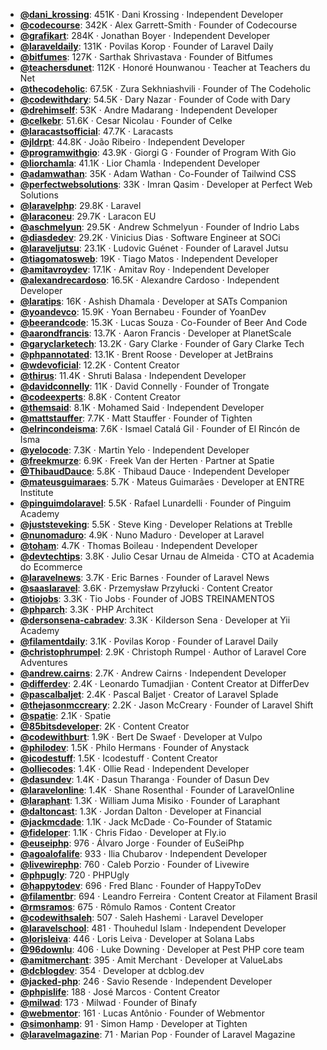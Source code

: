 - **[@dani_krossing](https://www.youtube.com/@dani_krossing)**: 451K ‧ Dani Krossing ‧ Independent Developer
- **[@codecourse](https://www.youtube.com/@codecourse)**: 342K ‧ Alex Garrett-Smith ‧ Founder of Codecourse
- **[@grafikart](https://www.youtube.com/@grafikart)**: 284K ‧ Jonathan Boyer ‧ Independent Developer
- **[@laraveldaily](https://www.youtube.com/@laraveldaily)**: 131K ‧ Povilas Korop ‧ Founder of Laravel Daily
- **[@bitfumes](https://www.youtube.com/@bitfumes)**: 127K ‧ Sarthak Shrivastava ‧ Founder of Bitfumes
- **[@teachersdunet](https://www.youtube.com/@teachersdunet)**: 112K ‧ Honoré Hounwanou ‧ Teacher at Teachers du Net
- **[@thecodeholic](https://www.youtube.com/@thecodeholic)**: 67.5K ‧ Zura Sekhniashvili ‧ Founder of The Codeholic
- **[@codewithdary](https://www.youtube.com/@codewithdary)**: 54.5K ‧ Dary Nazar ‧ Founder of Code with Dary
- **[@drehimself](https://www.youtube.com/@drehimself)**: 53K ‧ Andre Madarang ‧ Independent Developer
- **[@celkebr](https://www.youtube.com/@celkebr)**: 51.6K ‧ Cesar Nicolau ‧ Founder of Celke
- **[@laracastsofficial](https://www.youtube.com/@laracastsofficial)**: 47.7K ‧ Laracasts
- **[@jldrpt](https://www.youtube.com/@jldrpt)**: 44.8K ‧ João Ribeiro ‧ Independent Developer
- **[@programwithgio](https://www.youtube.com/@programwithgio)**: 43.9K ‧ Giorgi G ‧ Founder of Program With Gio
- **[@liorchamla](https://www.youtube.com/@liorchamla)**: 41.1K ‧ Lior Chamla ‧ Independent Developer
- **[@adamwathan](https://www.youtube.com/@adamwathan)**: 35K ‧ Adam Wathan ‧ Co-Founder of Tailwind CSS
- **[@perfectwebsolutions](https://www.youtube.com/@perfectwebsolutions)**: 33K ‧ Imran Qasim ‧ Developer at Perfect Web Solutions
- **[@laravelphp](https://www.youtube.com/@laravelphp)**: 29.8K ‧ Laravel
- **[@laraconeu](https://www.youtube.com/@laraconeu)**: 29.7K ‧ Laracon EU
- **[@aschmelyun](https://www.youtube.com/@aschmelyun)**: 29.5K ‧ Andrew Schmelyun ‧ Founder of Indrio Labs
- **[@diasdedev](https://www.youtube.com/@diasdedev)**: 29.2K ‧ Vinicius Dias ‧ Software Engineer at SOCi
- **[@laraveljutsu](https://www.youtube.com/@laraveljutsu)**: 23.1K ‧ Ludovic Guénet ‧ Founder of Laravel Jutsu
- **[@tiagomatosweb](https://www.youtube.com/@tiagomatosweb)**: 19K ‧ Tiago Matos ‧ Independent Developer
- **[@amitavroydev](https://www.youtube.com/@amitavroydev)**: 17.1K ‧ Amitav Roy ‧ Independent Developer
- **[@alexandrecardoso](https://www.youtube.com/@alexandrecardoso)**: 16.5K ‧ Alexandre Cardoso ‧ Independent Developer
- **[@laratips](https://www.youtube.com/@laratips)**: 16K ‧ Ashish Dhamala ‧ Developer at SATs Companion
- **[@yoandevco](https://www.youtube.com/@yoandevco)**: 15.9K ‧ Yoan Bernabeu ‧ Founder of YoanDev
- **[@beerandcode](https://www.youtube.com/@beerandcode)**: 15.3K ‧ Lucas Souza ‧ Co-Founder of Beer And Code
- **[@aarondfrancis](https://www.youtube.com/@aarondfrancis)**: 13.7K ‧ Aaron Francis ‧ Developer at PlanetScale
- **[@garyclarketech](https://www.youtube.com/@garyclarketech)**: 13.2K ‧ Gary Clarke ‧ Founder of Gary Clarke Tech
- **[@phpannotated](https://www.youtube.com/@phpannotated)**: 13.1K ‧ Brent Roose ‧ Developer at JetBrains
- **[@wdevoficial](https://www.youtube.com/@wdevoficial)**: 12.2K ‧ Content Creator
- **[@thirus](https://www.youtube.com/@thirus)**: 11.4K ‧ Shruti Balasa ‧ Independent Developer
- **[@davidconnelly](https://www.youtube.com/@davidconnelly)**: 11K ‧ David Connelly ‧ Founder of Trongate
- **[@codeexperts](https://www.youtube.com/@codeexperts)**: 8.8K ‧ Content Creator
- **[@themsaid](https://www.youtube.com/@themsaid)**: 8.1K ‧ Mohamed Said ‧ Independent Developer
- **[@mattstauffer](https://www.youtube.com/@mattstauffer)**: 7.7K ‧ Matt Stauffer ‧ Founder of Tighten
- **[@elrincondeisma](https://www.youtube.com/@elrincondeisma)**: 7.6K ‧ Ismael Catalá Gil ‧ Founder of El Rincón de Isma
- **[@yelocode](https://www.youtube.com/@yelocode)**: 7.3K ‧ Martin Yelo ‧ Independent Developer
- **[@freekmurze](https://www.youtube.com/@freekmurze)**: 6.9K ‧ Freek Van der Herten ‧ Partner at Spatie
- **[@ThibaudDauce](https://www.youtube.com/@ThibaudDauce)**: 5.8K ‧ Thibaud Dauce ‧ Independent Developer
- **[@mateusguimaraes](https://www.youtube.com/@mateusguimaraes)**: 5.7K ‧ Mateus Guimarães ‧ Developer at ENTRE Institute
- **[@pinguimdolaravel](https://www.youtube.com/@pinguimdolaravel)**: 5.5K ‧ Rafael Lunardelli ‧ Founder of Pinguim Academy
- **[@juststeveking](https://www.youtube.com/@juststeveking)**: 5.5K ‧ Steve King ‧ Developer Relations at Treblle
- **[@nunomaduro](https://www.youtube.com/@nunomaduro)**: 4.9K ‧ Nuno Maduro ‧ Developer at Laravel
- **[@toham](https://www.youtube.com/@toham)**: 4.7K ‧ Thomas Boileau ‧ Independent Developer
- **[@devtechtips](https://www.youtube.com/@devtechtips)**: 3.8K ‧ Julio Cesar Urnau de Almeida ‧ CTO at Academia do Ecommerce
- **[@laravelnews](https://www.youtube.com/@laravelnews)**: 3.7K ‧ Eric Barnes ‧ Founder of Laravel News
- **[@saaslaravel](https://www.youtube.com/@saaslaravel)**: 3.6K ‧ Przemysław Przyłucki ‧ Content Creator
- **[@tiojobs](https://www.youtube.com/@tiojobs)**: 3.3K ‧ Tio Jobs ‧ Founder of JOBS TREINAMENTOS
- **[@phparch](https://www.youtube.com/@phparch)**: 3.3K ‧ PHP Architect
- **[@dersonsena-cabradev](https://www.youtube.com/@dersonsena-cabradev)**: 3.3K ‧ Kilderson Sena ‧ Developer at Yii Academy
- **[@filamentdaily](https://www.youtube.com/@filamentdaily)**: 3.1K ‧ Povilas Korop ‧ Founder of Laravel Daily
- **[@christophrumpel](https://www.youtube.com/@christophrumpel)**: 2.9K ‧ Christoph Rumpel ‧ Author of Laravel Core Adventures
- **[@andrew.cairns](https://www.youtube.com/@andrew.cairns)**: 2.7K ‧ Andrew Cairns ‧ Independent Developer
- **[@differdev](https://www.youtube.com/@differdev)**: 2.4K ‧ Leonardo Tumadjian ‧ Content Creator at DifferDev
- **[@pascalbaljet](https://www.youtube.com/@pascalbaljet)**: 2.4K ‧ Pascal Baljet ‧ Creator of Laravel Splade
- **[@thejasonmccreary](https://www.youtube.com/@thejasonmccreary)**: 2.2K ‧ Jason McCreary ‧ Founder of Laravel Shift
- **[@spatie](https://www.youtube.com/@spatie)**: 2.1K ‧ Spatie
- **[@85bitsdeveloper](https://www.youtube.com/@85bitsdeveloper)**: 2K ‧ Content Creator
- **[@codewithburt](https://www.youtube.com/@codewithburt)**: 1.9K ‧ Bert De Swaef ‧ Developer at Vulpo
- **[@philodev](https://www.youtube.com/@philodev)**: 1.5K ‧ Philo Hermans ‧ Founder of Anystack
- **[@icodestuff](https://www.youtube.com/@icodestuff)**: 1.5K ‧ Icodestuff ‧ Content Creator
- **[@olliecodes](https://www.youtube.com/@olliecodes)**: 1.4K ‧ Ollie Read ‧ Independent Developer
- **[@dasundev](https://www.youtube.com/@dasundev)**: 1.4K ‧ Dasun Tharanga ‧ Founder of Dasun Dev
- **[@laravelonline](https://www.youtube.com/@laravelonline)**: 1.4K ‧ Shane Rosenthal ‧ Founder of LaravelOnline
- **[@laraphant](https://www.youtube.com/@laraphant)**: 1.3K ‧ William Juma Misiko ‧ Founder of Laraphant
- **[@daltoncast](https://www.youtube.com/@daltoncast)**: 1.3K ‧ Jordan Dalton ‧ Developer at Financial
- **[@jackmcdade](https://www.youtube.com/@jackmcdade)**: 1.1K ‧ Jack McDade ‧ Co-Founder of Statamic
- **[@fideloper](https://www.youtube.com/@fideloper)**: 1.1K ‧ Chris Fidao ‧ Developer at Fly.io
- **[@euseiphp](https://www.youtube.com/@euseiphp)**: 976 ‧ Álvaro Jorge ‧ Founder of EuSeiPhp
- **[@agoalofalife](https://www.youtube.com/@agoalofalife)**: 933 ‧ Ilia Chubarov ‧ Independent Developer
- **[@livewirephp](https://www.youtube.com/@livewirephp)**: 760 ‧ Caleb Porzio ‧ Founder of Livewire
- **[@phpugly](https://www.youtube.com/@phpugly)**: 720 ‧ PHPUgly
- **[@happytodev](https://www.youtube.com/@happytodev)**: 696 ‧ Fred Blanc ‧ Founder of HappyToDev
- **[@filamentbr](https://www.youtube.com/@filamentbr)**: 694 ‧ Leandro Ferreira ‧ Content Creator at Filament Brasil
- **[@rmsramos](https://www.youtube.com/@rmsramos)**: 675 ‧ Rômulo Ramos ‧ Content Creator
- **[@codewithsaleh](https://www.youtube.com/@codewithsaleh)**: 507 ‧ Saleh Hashemi ‧ Laravel Developer
- **[@laravelschool](https://www.youtube.com/@laravelschool)**: 481 ‧ Thouhedul Islam ‧ Independent Developer
- **[@lorisleiva](https://www.youtube.com/@lorisleiva)**: 446 ‧ Loris Leiva ‧ Developer at Solana Labs
- **[@96downlu](https://www.youtube.com/@96downlu)**: 406 ‧ Luke Downing ‧ Developer at Pest PHP core team
- **[@amitmerchant](https://www.youtube.com/@amitmerchant)**: 395 ‧ Amit Merchant ‧ Developer at ValueLabs
- **[@dcblogdev](https://www.youtube.com/@dcblogdev)**: 354 ‧ Developer at dcblog.dev
- **[@jacked-php](https://www.youtube.com/@jacked-php)**: 246 ‧ Savio Resende ‧ Independent Developer
- **[@phpislife](https://www.youtube.com/@phpislife)**: 188 ‧ José Marcos ‧ Content Creator
- **[@milwad](https://www.youtube.com/@milwad)**: 173 ‧ Milwad ‧ Founder of Binafy
- **[@webmentor](https://www.youtube.com/@webmentor)**: 161 ‧ Lucas Antônio ‧ Founder of Webmentor
- **[@simonhamp](https://www.youtube.com/@simonhamp)**: 91 ‧ Simon Hamp ‧ Developer at Tighten
- **[@laravelmagazine](https://www.youtube.com/@laravelmagazine)**: 71 ‧ Marian Pop ‧ Founder of Laravel Magazine
